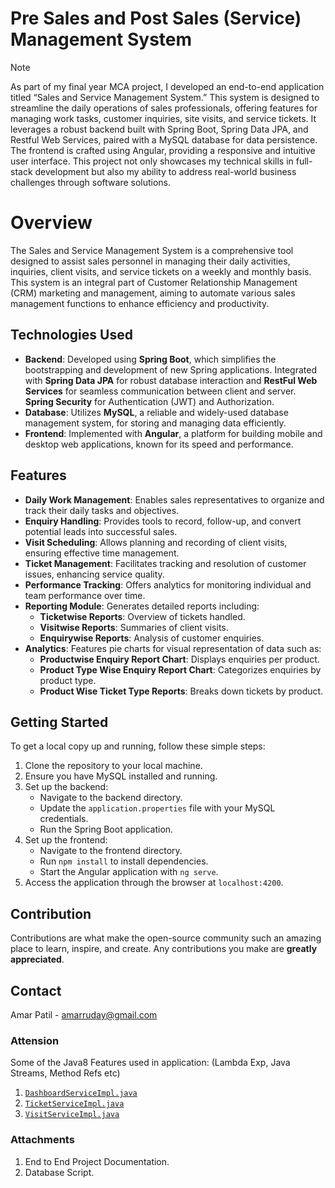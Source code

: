 
# Pre Sales and Post Sales (Service) Management System
> [!Note]
> As part of my final year MCA project, I developed an end-to-end application titled “Sales and Service Management System.” This system is designed to streamline the daily operations of sales professionals, offering features for managing work tasks, customer inquiries, site visits, and service tickets. It leverages a robust backend built with Spring Boot, Spring Data JPA, and Restful Web Services, paired with a MySQL database for data persistence. The frontend is crafted using Angular, providing a responsive and intuitive user interface. This project not only showcases my technical skills in full-stack development but also my ability to address real-world business challenges through software solutions.
# Overview
The Sales and Service Management System is a comprehensive tool designed to assist sales personnel in managing their daily activities, inquiries, client visits, and service tickets on a weekly and monthly basis. This system is an integral part of Customer Relationship Management (CRM) marketing and management, aiming to automate various sales management functions to enhance efficiency and productivity.

## Technologies Used
- **Backend**: Developed using **Spring Boot**, which simplifies the bootstrapping and development of new Spring applications. Integrated with **Spring Data JPA** for robust database interaction and **RestFul Web Services** for seamless communication between client and server. **Spring Security** for Authentication (JWT) and Authorization.
- **Database**: Utilizes **MySQL**, a reliable and widely-used database management system, for storing and managing data efficiently.
- **Frontend**: Implemented with **Angular**, a platform for building mobile and desktop web applications, known for its speed and performance.

## Features
- **Daily Work Management**: Enables sales representatives to organize and track their daily tasks and objectives.
- **Enquiry Handling**: Provides tools to record, follow-up, and convert potential leads into successful sales.
- **Visit Scheduling**: Allows planning and recording of client visits, ensuring effective time management.
- **Ticket Management**: Facilitates tracking and resolution of customer issues, enhancing service quality.
- **Performance Tracking**: Offers analytics for monitoring individual and team performance over time.
- **Reporting Module**: Generates detailed reports including:
  - **Ticketwise Reports**: Overview of tickets handled.
  - **Visitwise Reports**: Summaries of client visits.
  - **Enquirywise Reports**: Analysis of customer enquiries.
- **Analytics**: Features pie charts for visual representation of data such as:
  - **Productwise Enquiry Report Chart**: Displays enquiries per product.
  - **Product Type Wise Enquiry Report Chart**: Categorizes enquiries by product type.
  - **Product Wise Ticket Type Reports**: Breaks down tickets by product.

## Getting Started
To get a local copy up and running, follow these simple steps:
1. Clone the repository to your local machine.
2. Ensure you have MySQL installed and running.
3. Set up the backend:
   - Navigate to the backend directory.
   - Update the `application.properties` file with your MySQL credentials.
   - Run the Spring Boot application.
4. Set up the frontend:
   - Navigate to the frontend directory.
   - Run `npm install` to install dependencies.
   - Start the Angular application with `ng serve`.
5. Access the application through the browser at `localhost:4200`.

## Contribution
Contributions are what make the open-source community such an amazing place to learn, inspire, and create. Any contributions you make are **greatly appreciated**.

## Contact
Amar Patil - amarruday@gmail.com

### Attension 
Some of the Java8 Features used in application: (Lambda Exp, Java Streams, Method Refs etc)
1. [`DashboardServiceImpl.java`](https://github.com/amarruday/YashSales/blob/main/src/main/java/com/yashsales/service/impl/DashboardServiceImpl.java)
2. [`TicketServiceImpl.java`](https://github.com/amarruday/YashSales/blob/main/src/main/java/com/yashsales/service/impl/TicketServiceImpl.java)
3. [`VisitServiceImpl.java`](https://github.com/amarruday/YashSales/blob/main/src/main/java/com/yashsales/service/impl/VisitServiceImpl.java)
   
### Attachments
1) End to End Project Documentation.
2) Database Script.
